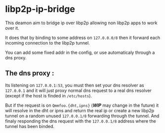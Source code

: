 # libp2p-ip-bridge
This deamon aim to bridge ip over libp2p allowing non libp2p apps to work over
it.

It does that by binding to some address on `127.0.0.0/8` then it forward each
incoming connection to the libp2p tunnel.

You can add some fixed addr in the config, or use automaticaly through a dns
proxy.

## The dns proxy :
Its listening on `127.0.0.1:53`, you must then set your dns resolver as
`127.0.0.1` and it will just proxy normal dns request to a real dns resolver
(except if the host is finded in `/etc/hosts`).

But if the request is on `Qmmfoo.{dht,ipns}` (***WIP*** may change in the
future) it will resolve in the dht or ipns and return the real ip or create a
new libp2p tunnel on a random unused `127.0.0.1/8` forwarding through the
tunnel. And finaly responding the dns request with the `127.0.0.1/8` address
where the tunnel has been binded.
